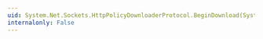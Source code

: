 ```yaml
---
uid: System.Net.Sockets.HttpPolicyDownloaderProtocol.BeginDownload(System.Net.Sockets.SecurityCriticalAction)
internalonly: False
---
```

